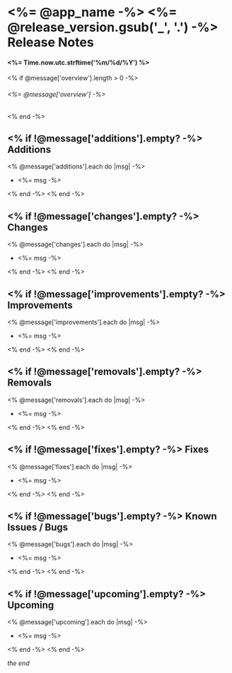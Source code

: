 # <%= @app_name -%> <%= @release_version.gsub('_', '.') -%> Release Notes
#### <%= Time.now.utc.strftime('%m/%d/%Y') %>

<% if @message['overview'].length > 0 -%>
###### <%= @message['overview'] -%>

<% end -%>

<% if !@message['additions'].empty? -%>
Additions
----
<% @message['additions'].each do |msg| -%>
* <%= msg -%>

<% end -%>
<% end -%>

<% if !@message['changes'].empty? -%>
Changes
----
<% @message['changes'].each do |msg| -%>
* <%= msg -%>

<% end -%>
<% end -%>

<% if !@message['improvements'].empty? -%>
Improvements
----
<% @message['improvements'].each do |msg| -%>
* <%= msg -%>

<% end -%>
<% end -%>

<% if !@message['removals'].empty? -%>
Removals
----
<% @message['removals'].each do |msg| -%>
* <%= msg -%>

<% end -%>
<% end -%>

<% if !@message['fixes'].empty? -%>
Fixes
----
<% @message['fixes'].each do |msg| -%>
* <%= msg -%>

<% end -%>
<% end -%>

<% if !@message['bugs'].empty? -%>
Known Issues / Bugs
----
<% @message['bugs'].each do |msg| -%>
* <%= msg -%>

<% end -%>
<% end -%>

<% if !@message['upcoming'].empty? -%>
Upcoming
----
<% @message['upcoming'].each do |msg| -%>
* <%= msg -%>

<% end -%>
<% end -%>

<em>the end</em>